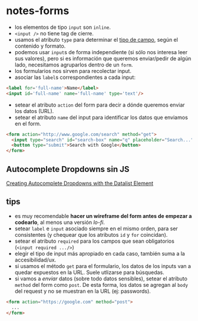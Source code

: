 # notes-forms

- los elementos de tipo `input` son `inline`.
- `<input />` no tiene tag de cierre.
- usamos el atributo `type` para determinar el [tipo de campo](https://developer.mozilla.org/en-US/docs/Web/HTML/Element/input), según el contenido y formato.
- podemos usar `input`s de forma independiente (si sólo nos interesa leer sus valores), pero si es información que queremos enviar/pedir de algún lado, necesitamos agruparlos dentro de un `form`.
- los formularios nos sirven para recolectar input.
- asociar las `label`s correspondientes a cada input:

```html
<label for='full-name'>Name</label>
<input id='full-name' name='full-name' type='text'/>
```

- setear el atributo `action` del form para decir a dónde queremos enviar los datos (URL).
- setear el atributo `name` del input para identificar los datos que enviamos en el form.

```html
<form action="http://www.google.com/search" method="get">
  <input type="search" id="search-box" name="q" placeholder="Search..." autocomplete="on" />
  <button type="submit">Search with Google</button>
</form>
```

## Autocomplete Dropdowns sin JS

[Creating Autocomplete Dropdowns with the Datalist Element](https://blog.teamtreehouse.com/creating-autocomplete-dropdowns-datalist-element)

## tips

- es muy recomendable **hacer un wireframe del form antes de empezar a codearlo**, al menos una versión _lo-fi_.
- setear `label` e `input` asociado siempre en el mismo orden, para ser consistentes (y chequear que los atributos `id` y `for` coincidan).
- setear el atributo `required` para los campos que sean obligatorios (`<input required .../>`)
- elegir el tipo de input más apropiado en cada caso, también suma a la accesibilidad/ux.
- si usamos el método `get` para el formulario, los datos de los inputs van a quedar expuestos en la URL. Suele utlizarse para búsquedas.
- si vamos a _enviar_ datos (sobre todo datos sensibles), setear el atributo `method` del form como `post`. De esta forma, los datos se agregan al `body` del request y no se muestran en la URL (ej: passwords).

```html
<form action="https://google.com" method="post">
  ...
</form>
```
